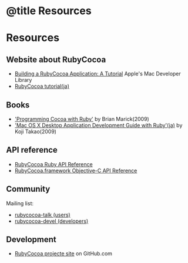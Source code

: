 # @title Resources

Resources
=========

## Website about RubyCocoa

* [Building a RubyCocoa Application: A Tutorial](https://developer.apple.com/library/mac/#documentation/Cocoa/Conceptual/RubyPythonCocoa/Articles/BuildingRubyCocoaAppl.html) Apple's Mac Developer Library
* [RubyCocoa tutorial(ja)](http://limechat.net/rubycocoa/tutorial/)

## Books

* ['Programming Cocoa with Ruby'](http://www.amazon.com/dp/1934356190) by Brian Marick(2009)
* ['Mac OS X Desktop Application Development Guide with Ruby'(ja)](http://www.amazon.co.jp/dp/483993178X) by Koji Takao(2009)

## API reference

* [RubyCocoa Ruby API Reference](./OSX.html)
* [RubyCocoa.framework Objective-C API Reference](./objc/RubyCocoa.html)

## Community

Mailing list:

* [rubycocoa-talk (users)](https://lists.sourceforge.net/lists/listinfo/rubycocoa-talk)
* [rubycocoa-devel (developers)](http://lists.sourceforge.jp/mailman/listinfo/rubycocoa-devel)

## Development

* [RubyCocoa projecte site](https://github.com/rubycocoa/rubycocoa) on GitHub.com

